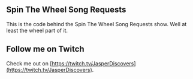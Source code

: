 ## Spin The Wheel Song Requests
This is the code behind the Spin The Wheel Song Requests show. Well at least the wheel part of it.

## Follow me on Twitch
Check me out on [https://twitch.tv/JasperDiscovers](https://twitch.tv/JasperDiscovers).